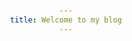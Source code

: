 ```yaml
---
title: Welcome to my blog
---
```


<!DOCTYPE html>
<html lang="en">
<head>
    <meta charset="UTF-8">
    <meta name="viewport" content="width=device-width, initial-scale=1.0">
    <title>Number Input Website</title>
    <style>
        body {
            font-family: Arial, sans-serif;
            text-align: center;
            margin: 50px;
        }

        input[type="text"] {
            width: 300px;
            padding: 10px;
            margin: 10px 0;
            font-size: 16px;
        }

        button {
            padding: 10px 20px;
            font-size: 16px;
            cursor: pointer;
            background-color: #4CAF50;
            color: white;
            border: none;
            border-radius: 5px;
        }

        button:hover {
            background-color: #45a049;
        }
    </style>
</head>
<body>
    <h1>Enter Numbers</h1>
    <p>Paste numbers in the box below and click "Submit" to process.</p>
    <input type="text" id="numberInput" placeholder="Paste your numbers here">
    <br>
    <button onclick="processNumbers()">Submit</button>

    <div id="output" style="margin-top: 20px; font-size: 18px;"></div>

    <script>
        function processNumbers() {
            const inputBox = document.getElementById('numberInput');
            const outputDiv = document.getElementById('output');

            // Get the input value
            const numbers = inputBox.value.trim();

            if (numbers) {
                outputDiv.textContent = `You entered: ${numbers}`;
            } else {
                outputDiv.textContent = 'Please enter some numbers.';
            }
        }
    </script>
</body>
</html>
